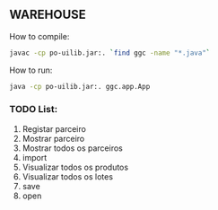 ## WAREHOUSE


How to compile:

```sh
javac -cp po-uilib.jar:. `find ggc -name "*.java"`

```

How to run:

```sh
java -cp po-uilib.jar:. ggc.app.App

```


### TODO List:
1. Registar parceiro 
2. Mostrar parceiro
3. Mostrar todos os parceiros
4. import
5. Visualizar todos os produtos
6. Visualizar todos os lotes
7. save
8. open
